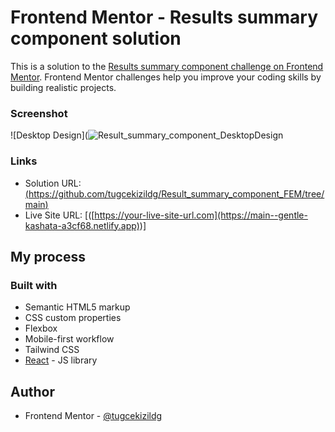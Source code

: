 # Frontend Mentor - Results summary component solution

This is a solution to the [Results summary component challenge on Frontend Mentor](https://www.frontendmentor.io/challenges/results-summary-component-CE_K6s0maV). Frontend Mentor challenges help you improve your coding skills by building realistic projects.

### Screenshot

![Desktop Design](![Result_summary_component_DesktopDesign](https://github.com/user-attachments/assets/59fb22b0-8c80-4f03-a39e-4b823115633d)


### Links

- Solution URL: [(https://github.com/tugcekizildg/Result_summary_component_FEM/tree/main)](https://github.com/tugcekizildg/Result_summary_component_FEM)
- Live Site URL: [([https://your-live-site-url.com](https://main--gentle-kashata-a3cf68.netlify.app))]

## My process

### Built with

- Semantic HTML5 markup
- CSS custom properties
- Flexbox
- Mobile-first workflow
- Tailwind CSS
- [React](https://reactjs.org/) - JS library

## Author

- Frontend Mentor - [@tugcekizildg](https://www.frontendmentor.io/profile/tugcekizildg)
